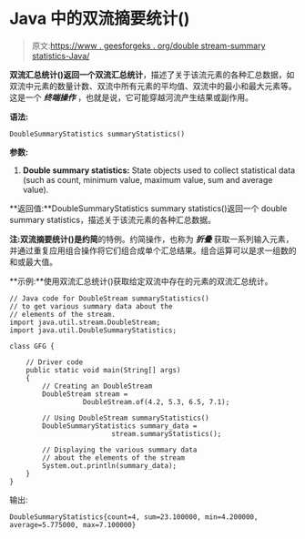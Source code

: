 # Java 中的双流摘要统计()

> 原文:[https://www . geesforgeks . org/double stream-summary statistics-Java/](https://www.geeksforgeeks.org/doublestream-summarystatistics-java/)

**双流汇总统计()**返回一个**双流汇总统计**，描述了关于该流元素的各种汇总数据，如双流中元素的数量计数、双流中所有元素的平均值、双流中的最小和最大元素等。这是一个 ***终端操作*** ，也就是说，它可能穿越河流产生结果或副作用。

**语法:**

```
DoubleSummaryStatistics summaryStatistics()

```

**参数:**

1.  **Double summary statistics:** State objects used to collect statistical data (such as count, minimum value, maximum value, sum and average value).

**返回值:**DoubleSummaryStatistics summary statistics()返回一个 double summary statistics，描述关于该流元素的各种汇总数据。

**注:**双流摘要统计()是**约简**的特例。约简操作，也称为 ***折叠*** 获取一系列输入元素，并通过重复应用组合操作将它们组合成单个汇总结果。组合运算可以是求一组数的和或最大值。

**示例:**使用双流汇总统计()获取给定双流中存在的元素的双流汇总统计。

```
// Java code for DoubleStream summaryStatistics()
// to get various summary data about the
// elements of the stream.
import java.util.stream.DoubleStream;
import java.util.DoubleSummaryStatistics;

class GFG {

    // Driver code
    public static void main(String[] args)
    {
        // Creating an DoubleStream
        DoubleStream stream = 
                  DoubleStream.of(4.2, 5.3, 6.5, 7.1);

        // Using DoubleStream summaryStatistics()
        DoubleSummaryStatistics summary_data = 
                         stream.summaryStatistics();

        // Displaying the various summary data
        // about the elements of the stream
        System.out.println(summary_data);
    }
}
```

输出:

```
DoubleSummaryStatistics{count=4, sum=23.100000, min=4.200000, average=5.775000, max=7.100000}

```